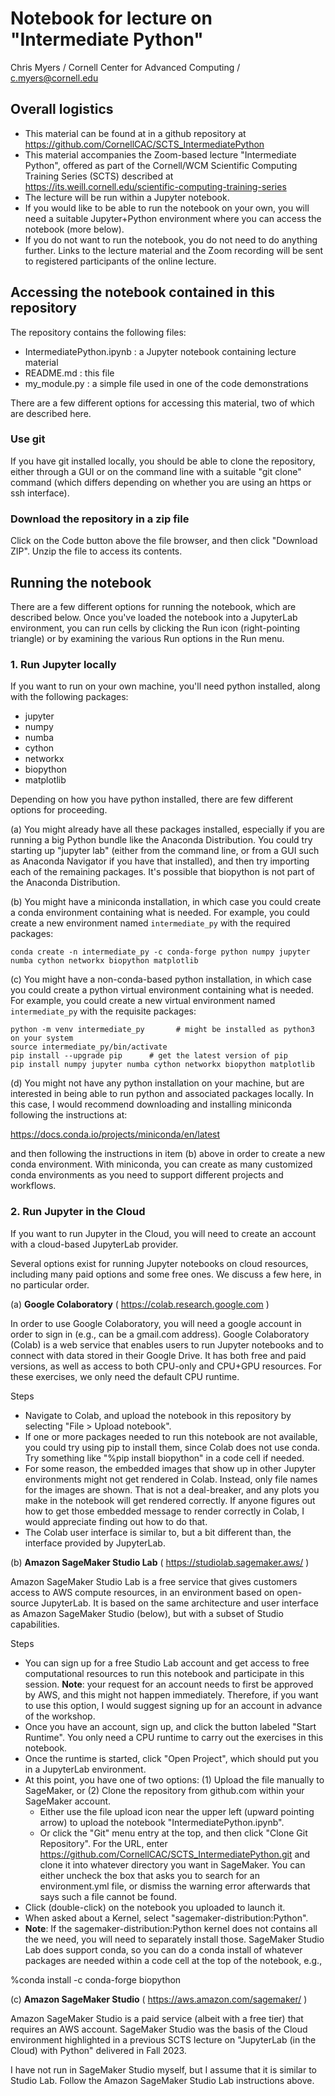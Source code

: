 # Notebook for lecture on "Intermediate Python"

Chris Myers / Cornell Center for Advanced Computing / c.myers@cornell.edu

## Overall logistics
* This material can be found at in a github repository at https://github.com/CornellCAC/SCTS_IntermediatePython
* This material accompanies the Zoom-based lecture "Intermediate Python", offered as part of the Cornell/WCM Scientific Computing Training Series (SCTS) described at https://its.weill.cornell.edu/scientific-computing-training-series 
* The lecture will be run within a Jupyter notebook.
* If you would like to be able to run the notebook on your own, you will need a suitable Jupyter+Python environment where you can access the notebook (more below).
* If you do not want to run the notebook, you do not need to do anything further.  Links to the lecture material and the Zoom recording will be sent to registered participants of the online lecture.

## Accessing the notebook contained in this repository

The repository contains the following files:
* IntermediatePython.ipynb : a Jupyter notebook containing lecture material
* README.md : this file
* my_module.py : a simple file used in one of the code demonstrations

There are a few different options for accessing this material, two of which are described here.

### Use git

If you have git installed locally, you should be able to clone the repository, either through a GUI or on the command line with a suitable "git clone" command (which differs depending on whether you are using an https or ssh interface).

### Download the repository in a zip file

Click on the Code button above the file browser, and then click "Download ZIP".  Unzip the file to access its contents.

## Running the notebook

There are a few different options for running the notebook, which are described below.  Once you've loaded the notebook into a JupyterLab environment, you can run cells by clicking the Run icon (right-pointing triangle) or by examining the various Run options in the Run menu.

### 1. Run Jupyter locally

If you want to run on your own machine, you'll need python installed, along with the following packages:
* jupyter 
* numpy
* numba
* cython
* networkx
* biopython
* matplotlib

Depending on how you have python installed, there are few different options for proceeding.

(a) You might already have all these packages installed, especially if you are running a big Python bundle like the Anaconda Distribution.  You could try starting up "jupyter lab" (either from the command line, or from a GUI such as Anaconda Navigator if you have that installed), and then try importing each of the remaining packages.  It's possible that biopython is not part of the Anaconda Distribution.

(b) You might have a miniconda installation, in which case you could create a conda environment containing what is needed.  For example, you could create a new environment named ```intermediate_py``` with the required packages:

```
conda create -n intermediate_py -c conda-forge python numpy jupyter numba cython networkx biopython matplotlib
```

(c) You might have a non-conda-based python installation, in which case you could create a python virtual environment containing what is needed.  For example, you could create a new virtual environment named ```intermediate_py``` with the requisite packages:

```
python -m venv intermediate_py       # might be installed as python3 on your system
source intermediate_py/bin/activate
pip install --upgrade pip      # get the latest version of pip
pip install numpy jupyter numba cython networkx biopython matplotlib
```

(d) You might not have any python installation on your machine, but are interested in being able to run python and associated packages locally.  In this case, I would recommend downloading and installing miniconda following the instructions at:

https://docs.conda.io/projects/miniconda/en/latest

and then following the instructions in item (b) above in order to create a new conda environment.  With miniconda, you can create as many customized conda environments as you need to support different projects and workflows.

### 2. Run Jupyter in the Cloud

If you want to run Jupyter in the Cloud, you will need to create an account with a cloud-based JupyterLab provider.

Several options exist for running Jupyter notebooks on cloud resources, including many paid options and some free ones.  We discuss a few here, in no particular order.

(a) **Google Colaboratory** ( https://colab.research.google.com )

In order to use Google Colaboratory, you will need a google account in order to sign in (e.g., can be a gmail.com address).  Google Colaboratory (Colab) is a web service that enables users to run Jupyter notebooks and to connect with data stored in their Google Drive.  It has both free and paid versions, as well as access to both CPU-only and CPU+GPU resources.  For these exercises, we only need the default CPU runtime.

Steps
* Navigate to Colab, and upload the notebook in this repository by selecting "File > Upload notebook".
* If one or more packages needed to run this notebook are not available, you could try using pip to install them, since Colab does not use conda.  Try something like "%pip install biopython" in a code cell if needed.
* For some reason, the embedded images that show up in other Jupyter environments might not get rendered in Colab.  Instead, only file names for the images are shown.  That is not a deal-breaker, and any plots you make in the notebook will get rendered correctly.  If anyone figures out how to get those embedded message to render correctly in Colab, I would appreciate finding out how to do that.
* The Colab user interface is similar to, but a bit different than, the interface provided by JupyterLab.

(b) **Amazon SageMaker Studio Lab**  ( https://studiolab.sagemaker.aws/ )

Amazon SageMaker Studio Lab is a free service that gives customers access to AWS compute resources, in an environment based on open-source JupyterLab. It is based on the same architecture and user interface as Amazon SageMaker Studio (below), but with a subset of Studio capabilities.

Steps
* You can sign up for a free Studio Lab account and get access to free computational resources to run this notebook and participate in this session.  **Note**: your request for an account needs to first be approved by AWS, and this might not happen immediately.  Therefore, if you want to use this option, I would suggest signing up for an account in advance of the workshop.
* Once you have an account, sign up, and click the button labeled "Start Runtime".  You only need a CPU runtime to carry out the exercises in this notebook.
* Once the runtime is started, click "Open Project", which should put you in a JupyterLab environment.
* At this point, you have one of two options: (1) Upload the file manually to SageMaker, or (2) Clone the repository from github.com within your SageMaker account.
  * Either use the file upload icon near the upper left (upward pointing arrow) to upload the notebook "IntermediatePython.ipynb".
  * Or click the "Git" menu entry at the top, and then click "Clone Git Repository".  For the URL, enter https://github.com/CornellCAC/SCTS_IntermediatePython.git and clone it into whatever directory you want in SageMaker.  You can either uncheck the box that asks you to search for an environment.yml file, or dismiss the warning error afterwards that says such a file cannot be found.
* Click (double-click) on the notebook you uploaded to launch it.
* When asked about a Kernel, select "sagemaker-distribution:Python".
* **Note**: If the sagemaker-distribution:Python kernel does not contains all the we need, you will need to separately install those.  SageMaker Studio Lab does support conda, so you can do a conda install of whatever packages are needed within a code cell at the top of the notebook, e.g., 

%conda install -c conda-forge biopython

(c) **Amazon SageMaker Studio** ( https://aws.amazon.com/sagemaker/ )

Amazon SageMaker Studio is a paid service (albeit with a free tier) that requires an AWS account.  SageMaker Studio was the basis of the Cloud environment highlighted in a previous SCTS lecture on "JupyterLab (in the Cloud) with Python" delivered in Fall 2023.

I have not run in SageMaker Studio myself, but I assume that it is similar to Studio Lab.  Follow the Amazon SageMaker Studio Lab instructions above.












